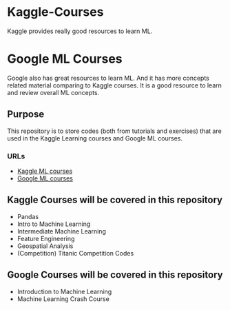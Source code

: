 # Kaggle-Courses
Kaggle provides really good resources to learn ML.
# Google ML Courses
Google also has great resources to learn ML. And it has more concepts related material comparing to Kaggle courses. It is a good resource to learn and review overall ML concepts.
## Purpose
This repository is to store codes (both from tutorials and exercises) that are used in the Kaggle Learning courses and Google ML courses.
### URLs 
- [Kaggle ML courses](https://www.kaggle.com/learn)
- [Google ML courses](https://developers.google.com/machine-learning)

## Kaggle Courses will be covered in this repository
- Pandas
- Intro to Machine Learning
- Intermediate Machine Learning
- Feature Engineering
- Geospatial Analysis
- (Competition) Titanic Competition Codes

## Google Courses will be covered in this repository
- Introduction to Machine Learning
- Machine Learning Crash Course

